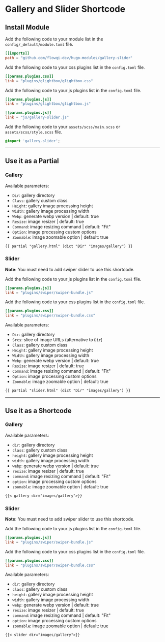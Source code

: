 # Gallery and Slider Shortcode

## Install Module

Add the following code to your module list in the `config/_default/module.toml` file.

```toml
[[imports]]
path = "github.com/flowqi-dev/hugo-modules/gallery-slider"
```

Add the following code to your css plugins list in the `config.toml` file.

```toml
[[params.plugins.css]]
link = "plugins/glightbox/glightbox.css"
```

Add the following code to your js plugins list in the `config.toml` file.

```toml
[[params.plugins.js]]
link = "plugins/glightbox/glightbox.js"

[[params.plugins.js]]
link = "js/gallery-slider.js"
```

Add the following code to your `assets/scss/main.scss` or `assets/scss/style.scss` file.

```scss
@import 'gallery-slider';
```

<hr>

## Use it as a Partial

### Gallery

Available parameters:

* `Dir`: gallery directory
* `Class`: gallery custom class
* `Height`: gallery image processing height
* `Width`: gallery image processing width
* `Webp`: generate webp version | default: true
* `Resize`: image resizer | default: true
* `Command`: image resizing command | default: "Fit"
* `Option`: image processing custom options
* `Zoomable`: image zoomable option | default: true

```html
{{ partial "gallery.html" (dict "Dir" "images/gallery") }}
```

### Slider

**Note:** You must need to add swiper slider to use this shortcode.

Add the following code to your js plugins list in the `config.toml` file.

```toml
[[params.plugins.js]]
link = "plugins/swiper/swiper-bundle.js"
```

Add the following code to your css plugins list in the `config.toml` file.

```toml
[[params.plugins.css]]
link = "plugins/swiper/swiper-bundle.css"
```

Available parameters:

* `Dir`: gallery directory
* `Srcs`: slice of image URLs (alternative to `Dir`)
* `Class`: gallery custom class
* `Height`: gallery image processing height
* `Width`: gallery image processing width
* `Webp`: generate webp version | default: true
* `Resize`: image resizer | default: true
* `Command`: image resizing command | default: "Fit"
* `Option`: image processing custom options
* `Zoomable`: image zoomable option | default: true

```html
{{ partial "slider.html" (dict "Dir" "images/gallery") }}
```

<hr>

## Use it as a Shortcode

### Gallery

Available parameters:

* `dir`: gallery directory
* `class`: gallery custom class
* `height`: gallery image processing height
* `width`: gallery image processing width
* `webp`: generate webp version | default: true
* `resize`: image resizer | default: true
* `command`: image resizing command | default: "Fit"
* `option`: image processing custom options
* `zoomable`: image zoomable option | default: true

```md
{{< gallery dir="images/gallery">}}
```

### Slider

**Note:** You must need to add swiper slider to use this shortcode.

Add the following code to your js plugins list in the `config.toml` file.

```toml
[[params.plugins.js]]
link = "plugins/swiper/swiper-bundle.js"
```

Add the following code to your css plugins list in the `config.toml` file.

```toml
[[params.plugins.css]]
link = "plugins/swiper/swiper-bundle.css"
```

Available parameters:

* `dir`: gallery directory
* `class`: gallery custom class
* `height`: gallery image processing height
* `width`: gallery image processing width
* `webp`: generate webp version | default: true
* `resize`: image resizer | default: true
* `command`: image resizing command | default: "Fit"
* `option`: image processing custom options
* `zoomable`: image zoomable option | default: true

```md
{{< slider dir="images/gallery">}}
```

